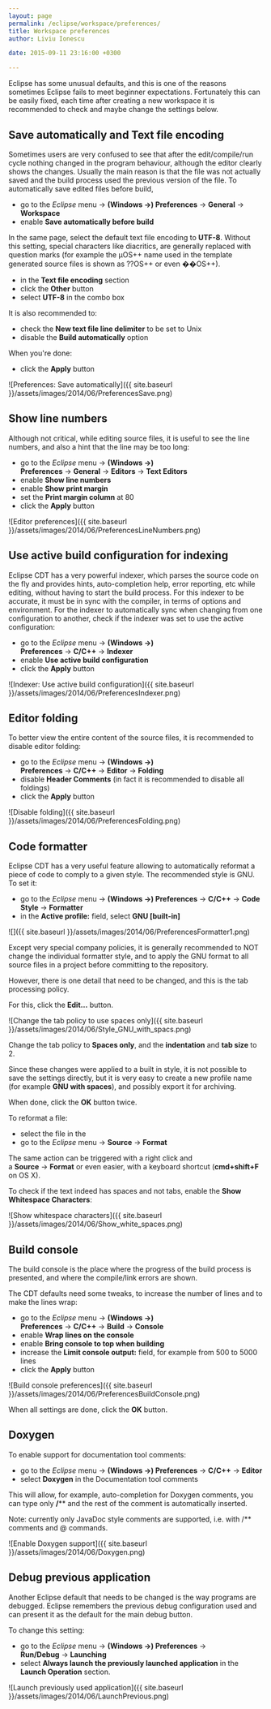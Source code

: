 ```yaml
---
layout: page
permalink: /eclipse/workspace/preferences/
title: Workspace preferences
author: Liviu Ionescu

date: 2015-09-11 23:16:00 +0300

---
```


Eclipse has some unusual defaults, and this is one of the reasons sometimes Eclipse fails to meet beginner expectations. Fortunately this can be easily fixed, each time after creating a new workspace it is recommended to check and maybe change the settings below.


## Save automatically and Text file encoding

Sometimes users are very confused to see that after the edit/compile/run cycle nothing changed in the program behaviour, although the editor clearly shows the changes. Usually the main reason is that the file was not actually saved and the build process used the previous version of the file. To automatically save edited files before build,

* go to the _Eclipse_ menu → **(Windows →) Preferences** → **General** → **Workspace**
* enable **Save automatically before build**

In the same page, select the default text file encoding to **UTF-8**. Without this setting, special characters like diacritics, are generally replaced with question marks (for example the µOS++ name used in the template generated source files is shown as ??OS++ or even ��OS++).

* in the **Text file encoding** section
* click the **Other** button
* select **UTF-8** in the combo box

It is also recommended to:

* check the **New text file line delimiter** to be set to Unix
* disable the **Build automatically** option

When you're done:

* click the **Apply** button

![Preferences: Save automatically]({{ site.baseurl }}/assets/images/2014/06/PreferencesSave.png)

## Show line numbers

Although not critical, while editing source files, it is useful to see the line numbers, and also a hint that the line may be too long:

* go to the _Eclipse_ menu → **(Windows →) Preferences** → **General** → **Editors** → **Text Editors**
* enable **Show line numbers**
* enable **Show print margin**
* set the **Print margin column** at 80
* click the **Apply** button

![Editor preferences]({{ site.baseurl }}/assets/images/2014/06/PreferencesLineNumbers.png)

## Use active build configuration for indexing

Eclipse CDT has a very powerful indexer, which parses the source code on the fly and provides hints, auto-completion help, error reporting, etc while editing, without having to start the build process. For this indexer to be accurate, it must be in sync with the compiler, in terms of options and environment. For the indexer to automatically sync when changing from one configuration to another, check if the indexer was set to use the active configuration:

* go to the _Eclipse_ menu → **(Windows →) Preferences** → **C/C++** → **Indexer**
* enable **Use active build configuration**
* click the **Apply** button

![Indexer: Use active build configuration]({{ site.baseurl }}/assets/images/2014/06/PreferencesIndexer.png)

## Editor folding

To better view the entire content of the source files, it is recommended to disable editor folding:

* go to the _Eclipse_ menu → **(Windows →) Preferences** → **C/C++** → **Editor** → **Folding**
* disable **Header Comments** (in fact it is recommended to disable all foldings)
* click the **Apply** button

![Disable folding]({{ site.baseurl }}/assets/images/2014/06/PreferencesFolding.png)

## Code formatter

Eclipse CDT has a very useful feature allowing to automatically reformat a piece of code to comply to a given style. The recommended style is GNU. To set it:

* go to the _Eclipse_ menu → **(Windows →) Preferences** → **C/C++** → **Code Style** → **Formatter**
* in the **Active profile:** field, select **GNU [built-in]**

![]({{ site.baseurl }}/assets/images/2014/06/PreferencesFormatter1.png)

Except very special company policies, it is generally recommended to NOT change the individual formatter style, and to apply the GNU format to all source files in a project before committing to the repository.

However, there is one detail that need to be changed, and this is the tab processing policy.

For this, click the **Edit...** button.

![Change the tab policy to use spaces only]({{ site.baseurl }}/assets/images/2014/06/Style_GNU_with_spacs.png)

Change the tab policy to **Spaces only**, and the **indentation** and **tab size** to 2.

Since these changes were applied to a built in style, it is not possible to save the settings directly, but it is very easy to create a new profile name (for example **GNU with spaces**), and possibly export it for archiving.

When done, click the **OK** button twice.

To reformat a file:

* select the file in the
* go to the _Eclipse_ menu → **Source** → **Format**

The same action can be triggered with a right click and a **Source** → **Format** or even easier, with a keyboard shortcut (**cmd+shift+F** on OS X).

To check if the text indeed has spaces and not tabs, enable the **Show Whitespace Characters**:

![Show whitespace characters]({{ site.baseurl }}/assets/images/2014/06/Show_white_spaces.png)

## Build console

The build console is the place where the progress of the build process is presented, and where the compile/link errors are shown.

The CDT defaults need some tweaks, to increase the number of lines and to make the lines wrap:

* go to the _Eclipse_ menu → **(Windows →) Preferences** → **C/C++** → **Build** → **Console**
* enable **Wrap lines on the console**
* enable **Bring console to top when building**
* increase the **Limit console output:** field, for example from 500 to 5000 lines
* click the **Apply** button

![Build console preferences]({{ site.baseurl }}/assets/images/2014/06/PreferencesBuildConsole.png)

When all settings are done, click the **OK** button.

## Doxygen

To enable support for documentation tool comments:

* go to the _Eclipse_ menu → **(Windows →) Preferences** → **C/C++** → **Editor**
* select **Doxygen** in the Documentation tool comments

This will allow, for example, auto-completion for Doxygen comments, you can type only **/**** and the rest of the comment is automatically inserted.

Note: currently only JavaDoc style comments are supported, i.e. with /** comments and @ commands.

![Enable Doxygen support]({{ site.baseurl }}/assets/images/2014/06/Doxygen.png)

## Debug previous application

Another Eclipse default that needs to be changed is the way programs are debugged. Eclipse remembers the previous debug configuration used and can present it as the default for the main debug button.

To change this setting:

* go to the _Eclipse_ menu → **(Windows →) Preferences** → **Run/Debug** → **Launching**
* select **Always launch the previously launched application** in the **Launch Operation** section.

![Launch previously used application]({{ site.baseurl }}/assets/images/2014/06/LaunchPrevious.png)
